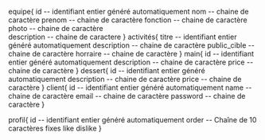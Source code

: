 equipe{
    id                            -- identifiant entier généré automatiquement
    nom                             -- chaine de caractère 
    prenom                         -- chaine de caractère 
    fonction                          -- chaine de caractère 
    photo                        -- chaine de caractère             
    description                    -- chaine de caractere 
}
activités{
    titre                            -- identifiant entier généré automatiquement
    description                   -- chaine de caractère 
    public_cible                        -- chaine de caractère
    horraire                        -- chaine de caractère 
}
main{
    id                            -- identifiant entier généré automatiquement
    description                   -- chaine de caractère 
    price                         -- chaine de caractère 
}
dessert{
    id                            -- identifiant entier généré automatiquement
    description                   -- chaine de caractère 
    price                         -- chaine de caractère 
}
client{
    id                            -- identifiant entier généré automatiquement 
    name                          -- chaine de caractère 
    email                         -- chaine de caractère 
    password                      -- chaine de caractère 
}

profil{
    id                            -- identifiant entier généré automatiquement
    order                         -- Chaîne de 10 caractères fixes
    like
    dislike
}